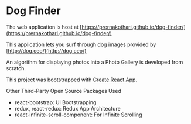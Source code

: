 # Dog Finder

The web application is host at [https://prernakothari.github.io/dog-finder/](https://prernakothari.github.io/dog-finder/)

This application lets you surf through dog images provided by [http://dog.ceo/](http://dog.ceo/)

An algorithm for displaying photos into a Photo Gallery is developed from scratch.   

This project was bootstrapped with [Create React App](https://github.com/facebook/create-react-app).

Other Third-Party Open Source Packages Used
- react-bootstrap: UI Bootstrapping
- redux, react-redux: Redux App Architecture
- react-infinite-scroll-component: For Infinite Scrolling